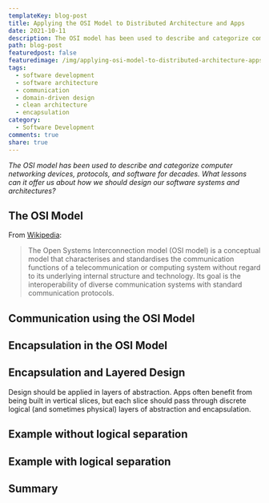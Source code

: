 ```yaml
---
templateKey: blog-post
title: Applying the OSI Model to Distributed Architecture and Apps
date: 2021-10-11
description: The OSI model has been used to describe and categorize computer networking devices, protocols, and software for decades. What lessons can it offer us about how we should design our software systems and architectures?
path: blog-post
featuredpost: false
featuredimage: /img/applying-osi-model-to-distributed-architecture-apps.png
tags:
  - software development
  - software architecture
  - communication
  - domain-driven design
  - clean architecture
  - encapsulation
category:
  - Software Development
comments: true
share: true
---
```


*The OSI model has been used to describe and categorize computer networking devices, protocols, and software for decades. What lessons can it offer us about how we should design our software systems and architectures?*

## The OSI Model

From [Wikipedia](https://en.wikipedia.org/wiki/OSI_model):

> The Open Systems Interconnection model (OSI model) is a conceptual model that characterises and standardises the communication functions of a telecommunication or computing system without regard to its underlying internal structure and technology. Its goal is the interoperability of diverse communication systems with standard communication protocols.

## Communication using the OSI Model

## Encapsulation in the OSI Model

## Encapsulation and Layered Design

Design should be applied in layers of abstraction. Apps often benefit from being built in vertical slices, but each slice should pass through discrete logical (and sometimes physical) layers of abstraction and encapsulation.

## Example without logical separation

## Example with logical separation

## Summary
